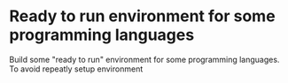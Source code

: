 # Ready to run environment for some programming languages
Build some "ready to run" environment for some programming languages. To avoid repeatly setup environment
